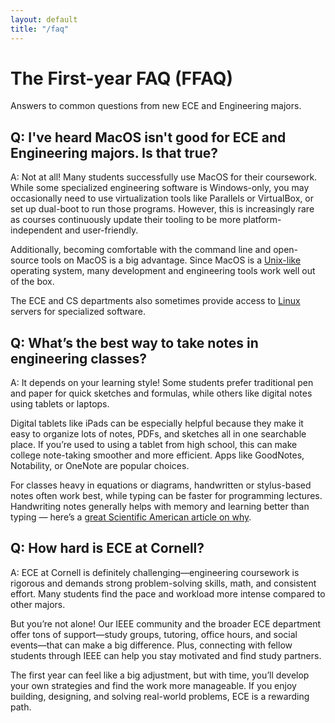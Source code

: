 ```yaml
---
layout: default
title: "/faq"
---
```


# The First-year FAQ (FFAQ)

Answers to common questions from new ECE and Engineering majors.

## Q: I've heard MacOS isn't good for ECE and Engineering majors. Is that true?

A: Not at all! Many students successfully use MacOS for their coursework. While some specialized engineering software is Windows-only, you may occasionally need to use virtualization tools like Parallels or VirtualBox, or set up dual-boot to run those programs. However, this is increasingly rare as courses continuously update their tooling to be more platform-independent and user-friendly.

Additionally, becoming comfortable with the command line and open-source tools on MacOS is a big advantage. Since MacOS is a [Unix-like](https://en.wikipedia.org/wiki/Unix-like) operating system, many development and engineering tools work well out of the box.

The ECE and CS departments also sometimes provide access to [Linux](https://en.wikipedia.org/wiki/Linux) servers for specialized software.

## Q: What’s the best way to take notes in engineering classes?

A: It depends on your learning style! Some students prefer traditional pen and paper for quick sketches and formulas, while others like digital notes using tablets or laptops.

Digital tablets like iPads can be especially helpful because they make it easy to organize lots of notes, PDFs, and sketches all in one searchable place. If you’re used to using a tablet from high school, this can make college note-taking smoother and more efficient. Apps like GoodNotes, Notability, or OneNote are popular choices.

For classes heavy in equations or diagrams, handwritten or stylus-based notes often work best, while typing can be faster for programming lectures. Handwriting notes generally helps with memory and learning better than typing — here’s a [great Scientific American article on why](https://www.scientificamerican.com/article/why-writing-by-hand-is-better-for-memory-and-learning/).

## Q: How hard is ECE at Cornell?

A: ECE at Cornell is definitely challenging—engineering coursework is rigorous and demands strong problem-solving skills, math, and consistent effort. Many students find the pace and workload more intense compared to other majors.

But you’re not alone! Our IEEE community and the broader ECE department offer tons of support—study groups, tutoring, office hours, and social events—that can make a big difference. Plus, connecting with fellow students through IEEE can help you stay motivated and find study partners.

The first year can feel like a big adjustment, but with time, you’ll develop your own strategies and find the work more manageable. If you enjoy building, designing, and solving real-world problems, ECE is a rewarding path.